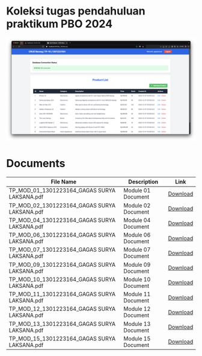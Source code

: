 # Koleksi tugas pendahuluan praktikum PBO 2024
![Final TP-15](https://github.com/gagassurya19/tugas-praktikum-pbo/blob/main/docs/final.png)
# Documents

| File Name                                      | Description        | Link                                                  |
|------------------------------------------------|--------------------|-------------------------------------------------------|
| TP_MOD_01_1301223164_GAGAS SURYA LAKSANA.pdf  | Module 01 Document | [Download](./docs/TP_MOD_01_1301223164_GAGAS%20SURYA%20LAKSANA.pdf) |
| TP_MOD_02_1301223164_GAGAS SURYA LAKSANA.pdf  | Module 02 Document | [Download](./docs/TP_MOD_02_1301223164_GAGAS%20SURYA%20LAKSANA.pdf) |
| TP_MOD_04_1301223164_GAGAS SURYA LAKSANA.pdf  | Module 04 Document | [Download](./docs/TP_MOD_04_1301223164_GAGAS%20SURYA%20LAKSANA.pdf) |
| TP_MOD_06_1301223164_GAGAS SURYA LAKSANA.pdf  | Module 06 Document | [Download](./docs/TP_MOD_06_1301223164_GAGAS%20SURYA%20LAKSANA.pdf) |
| TP_MOD_07_1301223164_GAGAS SURYA LAKSANA.pdf  | Module 07 Document | [Download](./docs/TP_MOD_07_1301223164_GAGAS%20SURYA%20LAKSANA.pdf) |
| TP_MOD_09_1301223164_GAGAS SURYA LAKSANA.pdf  | Module 09 Document | [Download](./docs/TP_MOD_09_1301223164_GAGAS%20SURYA%20LAKSANA.pdf) |
| TP_MOD_10_1301223164_GAGAS SURYA LAKSANA.pdf  | Module 10 Document | [Download](./docs/TP_MOD_10_1301223164_GAGAS%20SURYA%20LAKSANA.pdf) |
| TP_MOD_11_1301223164_GAGAS SURYA LAKSANA.pdf  | Module 11 Document | [Download](./docs/TP_MOD_11_1301223164_GAGAS%20SURYA%20LAKSANA.pdf) |
| TP_MOD_12_1301223164_GAGAS SURYA LAKSANA.pdf  | Module 12 Document | [Download](./docs/TP_MOD_12_1301223164_GAGAS%20SURYA%20LAKSANA.pdf) |
| TP_MOD_13_1301223164_GAGAS SURYA LAKSANA.pdf  | Module 13 Document | [Download](./docs/TP_MOD_13_1301223164_GAGAS%20SURYA%20LAKSANA.pdf) |
| TP_MOD_15_1301223164_GAGAS SURYA LAKSANA.pdf  | Module 15 Document | [Download](./docs/TP_MOD_15_1301223164_GAGAS%20SURYA%20LAKSANA.pdf) |
